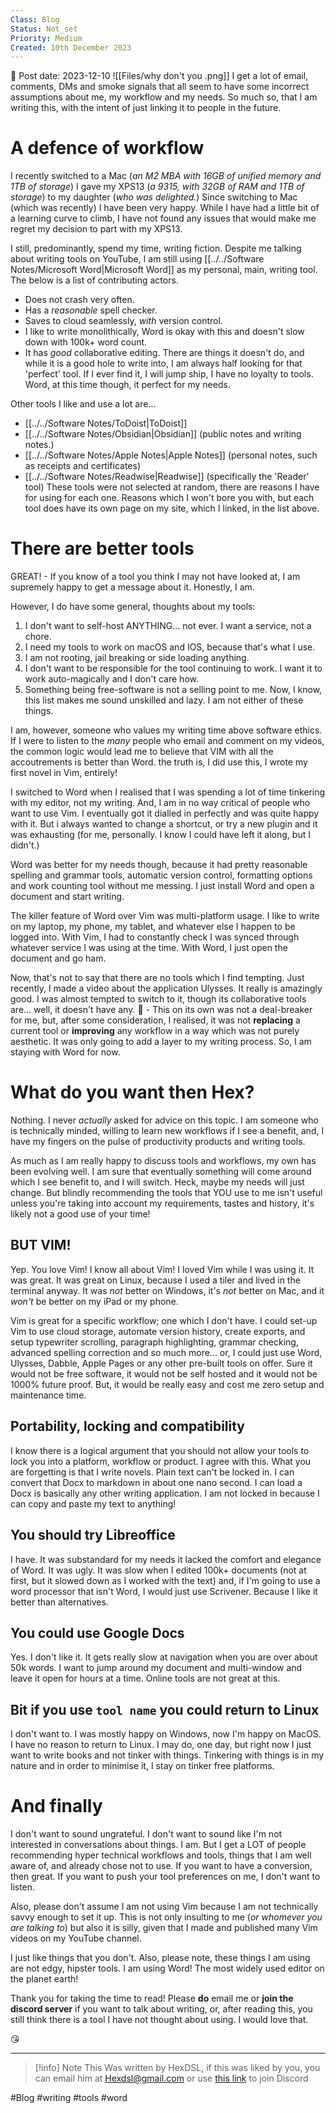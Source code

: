 ```yaml
---
Class: Blog
Status: Not_set
Priority: Medium
Created: 10th December 2023
---
```

📆 Post date: 2023-12-10 
![[Files/why don't you .png]]
I get a lot of email, comments, DMs and smoke signals that all seem to have some incorrect assumptions about me, my workflow and my needs. So much so, that I am writing this, with the intent of just linking it to people in the future.
# A defence of workflow
I recently switched to a Mac (*an M2 MBA with 16GB of unified memory and 1TB of storage*) I gave my XPS13 (*a 9315, with 32GB of RAM and 1TB of storage*) to my daughter (*who was delighted.*) Since switching to Mac (which was recently) I have been very happy. While I have had a little bit of a learning curve to climb, I have not found any issues that would make me regret my decision to part with my XPS13.

I still, predominantly, spend my time, writing fiction. Despite me talking about writing tools on YouTube, I am still using [[../../Software Notes/Microsoft Word|Microsoft Word]] as my personal, main, writing tool. The below is a list of contributing actors.
- Does not crash very often.
- Has a *reasonable* spell checker. 
- Saves to cloud seamlessly, *with* version control.
- I like to write monolithically, Word is okay with this and doesn't slow down with 100k+ word count.
- It has *good* collaborative editing. 
There are things it doesn't do, and while it is a good hole to write into, I am always half looking for that 'perfect' tool. If I ever find it, I will jump ship, I have no loyalty to tools. Word, at this time though, it perfect for my needs. 

Other tools I like and use a lot are...
- [[../../Software Notes/ToDoist|ToDoist]]
- [[../../Software Notes/Obsidian|Obsidian]] (public notes and writing notes.)
- [[../../Software Notes/Apple Notes|Apple Notes]] (personal notes, such as receipts and certificates)
- [[../../Software Notes/Readwise|Readwise]] (specifically the 'Reader' tool)
These tools were not selected at random, there are reasons I have for using for each one. Reasons which I won't bore you with, but each tool does have its own page on my site, which I linked, in the list above.

# There are better tools 
GREAT! - If you know of a tool you think I may not have looked at, I am supremely happy to get a message about it. Honestly, I am. 

However, I do have some general, thoughts about my tools: 
1) I don't want to self-host ANYTHING... not ever. I want a service, not a chore. 
2) I need my tools to work on macOS and IOS, because that's what I use.
3) I am not rooting, jail breaking or side loading anything. 
4) I don't want to be responsible for the tool continuing to work.  I want it to work auto-magically and I don't care how.
5) Something being free-software is not a selling point to me.
Now, I know, this list makes me sound unskilled and lazy. I am not either of these things. 

I am, however, someone who values my writing time above software ethics. If I were to listen to the *many* people who email and comment on my videos, the common logic would lead me to believe that VIM with all the accoutrements is better than Word. the truth is, I did use this, I wrote my first novel in Vim, entirely! 

I switched to Word when I realised that I was spending a lot of time tinkering with my editor, not my writing. And, I am in no way critical of people who want to use Vim. I eventually got it dialled in perfectly and was quite happy with it. But i always wanted to change a shortcut, or try a new plugin and it was exhausting (for me, personally. I know I could have left it along, but I didn't.)

Word was better for my needs though, because it had pretty reasonable spelling and grammar tools, automatic version control, formatting options and work counting tool without me messing. I just install Word and open a document and start writing. 

The killer feature of Word over Vim was multi-platform usage. I like to write on my laptop, my phone, my tablet, and whatever else I happen to be logged into. With Vim, I had to constantly check I was synced through whatever service I was using at the time. With Word, I just open the document and go ham. 

Now, that's not to say that there are no tools which I find tempting. Just recently, I made a video about the application Ulysses. It really is amazingly good. I was almost tempted to switch to it, though its collaborative tools are... well, it doesn't have any. 🤨 - This on its own was not a deal-breaker for me, but, after some consideration, I realised, it was not **replacing** a current tool or **improving** any workflow in a way which was not purely aesthetic. It was only going to add a layer to my writing process. So, I am staying with Word for now. 

# What do you want then Hex?
Nothing. I never *actually* asked for advice on this topic. I am someone who is technically minded, willing to learn new workflows if I see a benefit, and, I have my fingers on the pulse of productivity products and writing tools. 

As much as I am really happy to discuss tools and workflows, my own has been evolving well. I am sure that eventually something will come around which I see benefit to, and I will switch. Heck, maybe my needs will just change. But blindly recommending the tools that YOU use to me isn't useful unless you're taking into account my requirements, tastes and history, it's likely not a good use of your time! 

## BUT VIM! 
Yep. You love Vim! I know all about Vim! I loved Vim while I was using it. It was great. It was great on Linux, because I used a tiler and lived in the terminal anyway. It was *not* better on Windows, it's *not* better on Mac, and it *won't* be better on my iPad or my phone.

Vim is great for a specific workflow; one which I don't have. I could set-up Vim to use cloud storage, automate version history, create exports, and setup typewriter scrolling, paragraph highlighting, grammar checking, advanced spelling correction and so much more... or, I could just use Word, Ulysses, Dabble, Apple Pages or any other pre-built tools on offer. Sure it would not be free software, it would not be self hosted and it would not be 1000% future proof. But, it would be really easy and cost me zero setup and maintenance time. 

## Portability, locking and compatibility
I know there is a logical argument that you should not allow your tools to lock you into a platform, workflow or product. I agree with this. What you are forgetting is that I write novels. Plain text can't be locked in. I can convert that Docx to markdown in about one nano second. I can load a Docx is basically any other writing application. I am not locked in because I can copy and paste my text to anything!

##  You should try Libreoffice
I have. It was substandard for my needs it lacked the comfort and elegance of Word. It was ugly. It was slow when I edited 100k+ documents (not at first, but it slowed down as I worked with the text) and, if I'm going to use a word processor that isn't Word, I would just use Scrivener. Because I like it better than alternatives. 

## You could use Google Docs 
Yes. I don't like it. It gets really slow at navigation when you are over about 50k words. I want to jump around my document and multi-window and leave it open for hours at a time. Online tools are not great at this. 

## Bit if you use `tool name` you could return to Linux 
I don't want to. I was mostly happy on Windows, now I'm happy on MacOS. I have no reason to return to Linux. I may do, one day, but right now I just want to write books and not tinker with things. Tinkering with things is in my nature and in order to minimise it, I stay on tinker free platforms. 

# And finally 
I don't want to sound ungrateful. I don't want to sound like I'm not interested in conversations about things. I am. But I get a LOT of people recommending hyper technical workflows and tools, things that I am well aware of, and already chose not to use. If you want to have a conversion, then great. If you want to push your tool preferences on me, I don't want to listen. 

Also, please don't assume I am not using Vim because I am not technically savvy enough to set it up. This is not only insulting to me (*or whomever you are talking to*) but also it is silly, given that I made and published many Vim videos on my YouTube channel. 

I just like things that you don't. Also, please note, these things I am using are not edgy, hipster tools. I am using Word! The most widely used editor on the planet earth! 

Thank you for taking the time to read! Please **do** email me or **join the discord server** if you want to talk about writing, or, after reading this, you still think there is a tool I have not thought about using. I would love that. 

😘

---

> [!info] Note
> This Was written by HexDSL, if this was liked by you, you can email him at [Hexdsl@gmail.com](mailto:hexdsl@gmail.com) or use [this link](https://discord.hexdsl.com) to join Discord

#Blog #writing #tools #word 
